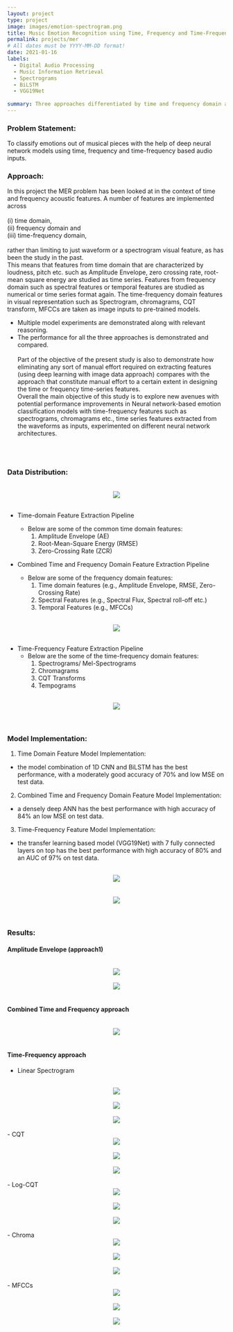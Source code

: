 ```yaml
---
layout: project
type: project
image: images/emotion-spectrogram.png
title: Music Emotion Recognition using Time, Frequency and Time-Frequency audio feature based inputs with Neural Networks
permalink: projects/mer
# All dates must be YYYY-MM-DD format!
date: 2021-01-16
labels:
  - Digital Audio Processing
  - Music Information Retrieval
  - Spectrograms
  - BiLSTM
  - VGG19Net
  
summary: Three approaches differentiated by time and frequency domain are undertaken to determine the emotions in a given musical clip with Convolutional Neural Networks, deep recurrent neural networks such as Long Short-Term Memory (LSTMs), Bidirectional LSTMs (BiLSTMs) and pre-trained model such as VGG19 Net.
---
```


### Problem Statement:
To classify emotions out of musical pieces with the help of deep neural network models using time, frequency and time-frequency based audio inputs.

### Approach:
In this project the MER problem has been looked at in the context of time and frequency acoustic features. A number of features are implemented across <br><br>
(i) time domain, <br>
(ii) frequency domain and <br>
(iii) time-frequency domain,
<br><br>rather than limiting to just waveform or a spectrogram visual feature, as has been the study in the past.
<br>
This means that features from time domain that are characterized by loudness, pitch etc. such as Amplitude Envelope, zero crossing rate, root-mean square energy are studied as time series. Features from frequency domain such as spectral features or temporal features are studied as numerical or time series format again. The time-frequency domain features in visual representation such as Spectrogram, chromagrams, CQT transform, MFCCs are taken as image inputs to pre-trained models.
- Multiple model experiments are demonstrated along with relevant reasoning.
- The performance for all the three approaches is demonstrated and compared.
<br><br>Part of the objective of the present study is also to demonstrate how eliminating any sort of manual effort required on extracting features (using deep learning with image data approach) compares with the approach that constitute manual effort to a certain extent in designing the time or frequency time-series features.
<br>Overall the main objective of this study is to explore new avenues with potential performance improvements in Neural network-based emotion classification models with time-frequency features such as spectrograms, chromagrams etc., time series features extracted from the waveforms as inputs, experimented on different neural network architectures.

<br><br>
### Data Distribution:

<br>
<div style="text-align:center" class="ui large rounded images">
  <img class="ui image" src="../images/data-distribution.png"><br>
</div>
<br>

- Time-domain Feature Extraction Pipeline
  - Below are some of the common time domain features:
    1.	Amplitude Envelope (AE)
    2.	Root-Mean-Square Energy (RMSE)
    3.	Zero-Crossing Rate (ZCR)

- Combined Time and Frequency Domain Feature Extraction Pipeline
  - Below are some of the frequency domain features:
    1. Time domain features (e.g., Amplitude Envelope, RMSE, Zero-Crossing Rate)
    2. Spectral Features (e.g., Spectral Flux, Spectral roll-off etc.)
    3. Temporal Features (e.g., MFCCs)

<br>
<div style="text-align:center" class="ui large rounded images">
  <img class="ui image" src="../images/audio-signal-with-frames-AE.png"><br>
</div>
<br>

- Time-Frequency Feature Extraction Pipeline
  - Below are the some of the time-frequency domain features:
    1. Spectrograms/ Mel-Spectrograms
    2. Chromagrams
    3. CQT Transforms
    4. Tempograms

<br>
<div style="text-align:center" class="ui large rounded images">
  <img class="ui image" src="../images/time-freq-feature-spectrograms.png"><br>
</div>
<br><br>

### Model Implementation:
1. Time Domain Feature Model Implementation: 
  - the model combination of 1D CNN and BiLSTM has the best performance, with a moderately good accuracy of 70% and low MSE on test data.
2. Combined Time and Frequency Domain Feature Model Implementation: 
  - a densely deep ANN has the best performance with high accuracy of 84% an low MSE on test data.
3. Time-Frequency Feature Model Implementation: 
  - the transfer learning based model (VGG19Net) with 7 fully connected layers on top has the best performance with high accuracy of 80% and an AUC of 97% on test data.

<br>
<div style="text-align:center" class="ui large rounded images">
  <img class="ui image" src="../images/time-domain-model-impl.png"><br>
</div>
<br><br>

<div style="text-align:center" class="ui large rounded images">
  <img class="ui image" src="../images/vggnet19.png"><br>
</div>
<br><br>

### Results:
#### Amplitude Envelope (approach1)
<br>
<div style="text-align:center" class="ui large rounded images">
  <img class="ui image" src="../images/mse-AE.png">
</div>
<br>
<div style="text-align:center" class="ui large rounded images">
  <img class="ui image" src="../images/accuracy-AE.png">
</div>
<br>

#### Combined Time and Frequency approach
<br>
<div style="text-align:center" class="ui large rounded images">
  <img class="ui image" src="../images/accuracy-app2.png">
</div>
<br>

#### Time-Frequency approach
- Linear Spectrogram
<br>
<div style="text-align:center" class="ui large rounded images">
  <img class="ui image" src="../images/linear-spectrogram">
</div>
<br>
<div style="text-align:center" class="ui large rounded images">
  <img class="ui image" src="../images/linear-spectrogram-Acc-mse.png">
</div>
<br>
<div style="text-align:center" class="ui large rounded images">
  <img class="ui image" src="../images/linear-spectrogram-auc-mse.png">
</div>
<br>
- CQT
<br>
<div style="text-align:center" class="ui large rounded images">
  <img class="ui image" src="../images/cqt">
</div>
<br>
<div style="text-align:center" class="ui large rounded images">
  <img class="ui image" src="../images/cqt-acc-loss">
</div>
<br>
<div style="text-align:center" class="ui large rounded images">
  <img class="ui image" src="../images/cqt-mse-auc.png">
</div>
<br>
- Log-CQT
<br>
<div style="text-align:center" class="ui large rounded images">
  <img class="ui image" src="../images/log-cqt">
</div>
<br>
<div style="text-align:center" class="ui large rounded images">
  <img class="ui image" src="../images/log-cqt-acc-loss.png">
</div>
<br>
<div style="text-align:center" class="ui large rounded images">
  <img class="ui image" src="../images/log-cqt-acc-mse.png">
</div>
<br>
- Chroma
<br>
<div style="text-align:center" class="ui large rounded images">
  <img class="ui image" src="../images/chroma-cqt.png">
</div>
<br>
<div style="text-align:center" class="ui large rounded images">
  <img class="ui image" src="../images/chroma-cqt-acc-loss.png">
</div>
<br>
<div style="text-align:center" class="ui large rounded images">
  <img class="ui image" src="../images/chroma-cqt-auc-mse.png">
</div>
<br>
- MFCCs
<br>
<div style="text-align:center" class="ui large rounded images">
  <img class="ui image" src="../images/mfcc.png">
</div>
<br>
<div style="text-align:center" class="ui large rounded images">
  <img class="ui image" src="../images/mfcc-acc-loss.png">
</div>
<br>
<div style="text-align:center" class="ui large rounded images">
  <img class="ui image" src="../images/mfcc-auc-mse.png">
</div>
<br>
